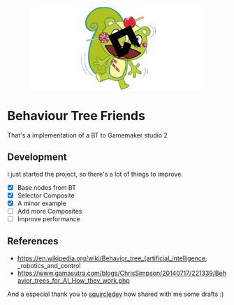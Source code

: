 <div align="center"/>
<img src="./readme_header.png" width="400"> </img>
<div align="left"/>

# Behaviour Tree Friends

That's a implementation of a BT to Gamemaker studio 2

## Development

I just started the project, so there's a lot of things to improve.

- [X]  Base nodes from BT
- [X]  Selector Composite
- [X]  A minor example
- [ ]  Add more Composites
- [ ]  Improve performance

## References

- https://en.wikipedia.org/wiki/Behavior_tree_(artificial_intelligence, _robotics_and_control
- https://www.gamasutra.com/blogs/ChrisSimpson/20140717/221339/Behavior_trees_for_AI_How_they_work.php

And a especial thank you to [squircledev](github.com/squircledev) how shared with me some drafts :)
